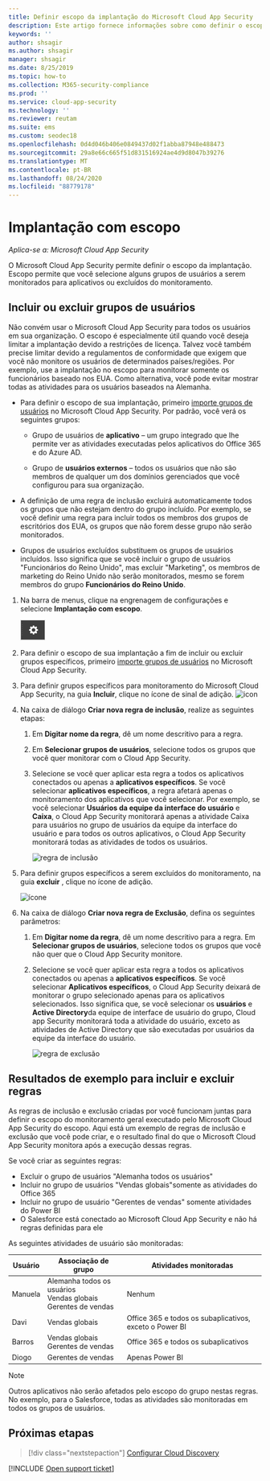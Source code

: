 ```yaml
---
title: Definir escopo da implantação do Microsoft Cloud App Security
description: Este artigo fornece informações sobre como definir o escopo de sua implantação do Cloud App Security, incluir e excluir usuários ou grupos específicos.
keywords: ''
author: shsagir
ms.author: shsagir
manager: shsagir
ms.date: 8/25/2019
ms.topic: how-to
ms.collection: M365-security-compliance
ms.prod: ''
ms.service: cloud-app-security
ms.technology: ''
ms.reviewer: reutam
ms.suite: ems
ms.custom: seodec18
ms.openlocfilehash: 0d4d046b406e0849437d02f1abba87948e488473
ms.sourcegitcommit: 29a8e66c665f51d831516924ae4d9d8047b39276
ms.translationtype: MT
ms.contentlocale: pt-BR
ms.lasthandoff: 08/24/2020
ms.locfileid: "88779178"
---
```

# <a name="scoped-deployment"></a>Implantação com escopo <a name="scoped-deployment"></a> 

*Aplica-se a: Microsoft Cloud App Security*

O Microsoft Cloud App Security permite definir o escopo da implantação. Escopo permite que você selecione alguns grupos de usuários a serem monitorados para aplicativos ou excluídos do monitoramento.

## <a name="include-or-exclude-user-groups"></a>Incluir ou excluir grupos de usuários

Não convém usar o Microsoft Cloud App Security para todos os usuários em sua organização. O escopo é especialmente útil quando você deseja limitar a implantação devido a restrições de licença. Talvez você também precise limitar devido a regulamentos de conformidade que exigem que você não monitore os usuários de determinados países/regiões. Por exemplo, use a implantação no escopo para monitorar somente os funcionários baseado nos EUA. Como alternativa, você pode evitar mostrar todas as atividades para os usuários baseados na Alemanha.

- Para definir o escopo de sua implantação, primeiro [importe grupos de usuários](user-groups.md) no Microsoft Cloud App Security. Por padrão, você verá os seguintes grupos:

  - Grupo de usuários de **aplicativo** – um grupo integrado que lhe permite ver as atividades executadas pelos aplicativos do Office 365 e do Azure AD.

  - Grupo de **usuários externos** – todos os usuários que não são membros de qualquer um dos domínios gerenciados que você configurou para sua organização.

- A definição de uma regra de inclusão excluirá automaticamente todos os grupos que não estejam dentro do grupo incluído. Por exemplo, se você definir uma regra para incluir todos os membros dos grupos de escritórios dos EUA, os grupos que não forem desse grupo não serão monitorados.

- Grupos de usuários excluídos substituem os grupos de usuários incluídos. Isso significa que se você incluir o grupo de usuários "Funcionários do Reino Unido", mas excluir "Marketing", os membros de marketing do Reino Unido não serão monitorados, mesmo se forem membros do grupo **Funcionários do Reino Unido**.

1. Na barra de menus, clique na engrenagem de configurações e selecione **Implantação com escopo**.

    ![Ícone de configurações](media/settings-icon.png "Ícone de configurações")

2. Para definir o escopo de sua implantação a fim de incluir ou excluir grupos específicos, primeiro [importe grupos de usuários](user-groups.md) no Microsoft Cloud App Security.

3. Para definir grupos específicos para monitoramento do Microsoft Cloud App Security, na guia **Incluir**, clique no ícone de sinal de adição.
    ![icon](media/plus-icon.png)

4. Na caixa de diálogo **Criar nova regra de inclusão**, realize as seguintes etapas:

    1. Em **Digitar nome da regra**, dê um nome descritivo para a regra.
    2. Em **Selecionar grupos de usuários**, selecione todos os grupos que você quer monitorar com o Cloud App Security.
    3. Selecione se você quer aplicar esta regra a todos os aplicativos conectados ou apenas a **aplicativos específicos**. Se você selecionar **aplicativos específicos**, a regra afetará apenas o monitoramento dos aplicativos que você selecionar. Por exemplo, se você selecionar **Usuários da equipe da interface do usuário** e **Caixa**, o Cloud App Security monitorará apenas a atividade Caixa para usuários no grupo de usuários da equipe da interface do usuário e para todos os outros aplicativos, o Cloud App Security monitorará todas as atividades de todos os usuários.

        ![regra de inclusão](media/include-rule.png)

5. Para definir grupos específicos a serem excluídos do monitoramento, na guia **excluir** , clique no ícone de adição.

   ![ícone](media/plus-icon.png)

6. Na caixa de diálogo **Criar nova regra de Exclusão**, defina os seguintes parâmetros:

    1. Em **Digitar nome da regra**, dê um nome descritivo para a regra.
    Em **Selecionar grupos de usuários**, selecione todos os grupos que você não quer que o Cloud App Security monitore.
    2. Selecione se você quer aplicar esta regra a todos os aplicativos conectados ou apenas a **aplicativos específicos**. Se você selecionar **Aplicativos específicos**, o Cloud App Security deixará de monitorar o grupo selecionado apenas para os aplicativos selecionados. Isso significa que, se você selecionar os **usuários** e **Active Directory**da equipe de interface de usuário do grupo, Cloud app Security monitorará toda a atividade do usuário, exceto as atividades de Active Directory que são executadas por usuários da equipe da interface do usuário.

       ![regra de exclusão](media/exclude-rule.png)

## <a name="example-results-for-include-and-exclude-rules"></a>Resultados de exemplo para incluir e excluir regras

As regras de inclusão e exclusão criadas por você funcionam juntas para definir o escopo do monitoramento geral executado pelo Microsoft Cloud App Security do escopo. Aqui está um exemplo de regras de inclusão e exclusão que você pode criar, e o resultado final do que o Microsoft Cloud App Security monitora após a execução dessas regras.

Se você criar as seguintes regras:

- Excluir o grupo de usuários "Alemanha todos os usuários"
- Incluir no grupo de usuários "Vendas globais"somente as atividades do Office 365
- Incluir no grupo de usuário "Gerentes de vendas" somente atividades do Power BI
- O Salesforce está conectado ao Microsoft Cloud App Security e não há regras definidas para ele

As seguintes atividades de usuário são monitoradas:

|Usuário|Associação de grupo|Atividades monitoradas|
|----|----|----|
|Manuela|Alemanha todos os usuários<br />Vendas globais<br />Gerentes de vendas|Nenhum|
|Davi|Vendas globais|Office 365 e todos os subaplicativos, exceto o Power BI|
|Barros|Vendas globais<br />Gerentes de vendas|Office 365 e todos os subaplicativos|
|Diogo|Gerentes de vendas|Apenas Power BI|

> [!NOTE]
> Outros aplicativos não serão afetados pelo escopo do grupo nestas regras.
> No exemplo, para o Salesforce, todas as atividades são monitoradas em todos os grupos de usuários.

## <a name="next-steps"></a>Próximas etapas

> [!div class="nextstepaction"]
> [Configurar Cloud Discovery](set-up-cloud-discovery.md)

[!INCLUDE [Open support ticket](includes/support.md)]  
